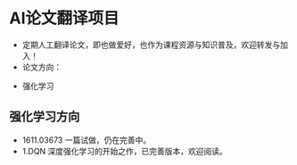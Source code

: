 # AI论文翻译项目
* 定期人工翻译论文，即也做爱好，也作为课程资源与知识普及，欢迎转发与加入！
* 论文方向：
 - 强化学习
 
## 强化学习方向
 - 1611.03673 一篇试做，仍在完善中。
 - 1.DQN 深度强化学习的开始之作，已完善版本，欢迎阅读。
